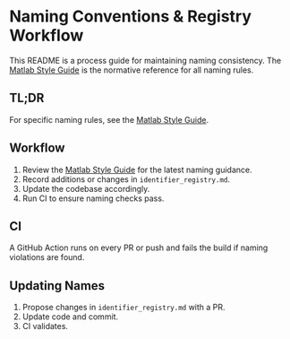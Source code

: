 # Naming Conventions & Registry Workflow

This README is a process guide for maintaining naming consistency. The
[Matlab Style Guide](Matlab_Style_Guide.md) is the normative reference for
all naming rules.

## TL;DR

For specific naming rules, see the
[Matlab Style Guide](Matlab_Style_Guide.md).

## Workflow

1. Review the [Matlab Style Guide](Matlab_Style_Guide.md) for the latest
   naming guidance.
2. Record additions or changes in `identifier_registry.md`.
3. Update the codebase accordingly.
4. Run CI to ensure naming checks pass.

## CI

A GitHub Action runs on every PR or push and fails the build if naming
violations are found.

## Updating Names

1. Propose changes in `identifier_registry.md` with a PR.
2. Update code and commit.
3. CI validates.
